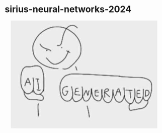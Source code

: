 # sirius-neural-networks-2024

<p align="center">
  <img src="https://github.com/Existanze54/sirius-neural-networks-2024/blob/main/Images/logo.jpg?raw=true" alt="Logo"/>
</p>
